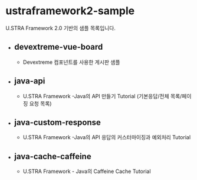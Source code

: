 # ustraframework2-sample
U.STRA Framework 2.0 기반의 샘플 목록입니다.

- devextreme-vue-board
  - 
  - Devextreme 컴포넌트를 사용한 게시판 샘플

- java-api
  -
  - U.STRA Framework -Java의 API 만들기 Tutorial (기본응답/전체 목록/페이징 요청 목록)

- java-custom-response
  -
  - U.STRA Framework -Java의 API 응답의 커스터마이징과 예외처리 Tutorial

- java-cache-caffeine
  -
  - U.STRA Framework - Java의 Caffeine Cache Tutorial


